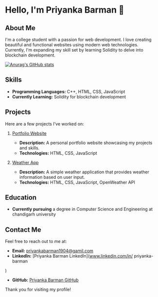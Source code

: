 # Hello, I'm Priyanka Barman 👋

## About Me

I'm a college student with a passion for web development. I love creating beautiful and functional websites using modern web technologies. Currently, I'm expanding my skill set by learning Solidity to delve into blockchain development.

[![Anurag's GitHub stats](https://github-readme-stats.vercel.app/api?username=Barmanpriyanka)](https://github.com/anuraghazra/github-readme-stats)

## Skills

- **Programming Languages:** C++, HTML, CSS, JavaScript
- **Currently Learning:** Solidity for blockchain development

## Projects

Here are a few projects I've worked on:

1. [Portfolio Website](https://barmanpriyanka.github.io/portfolio-website/)
   - **Description:** A personal portfolio website showcasing my projects and skills.
   - **Technologies:** HTML, CSS, JavaScript

2. [Weather App](https://barmanpriyanka.github.io/weather-API/)
   - **Description:** A simple weather application that provides weather information based on user input.
   - **Technologies:** HTML, CSS, JavaScript, OpenWeather API


## Education

- **Currently pursuing** a degree in Computer Science and Engineering at chandigarh university

## Contact Me

Feel free to reach out to me at:

- **Email:** priyankabarman1904@gamil.com
- **LinkedIn:** [Priyanka Barman LinkedIn](www.linkedin.com/in/
priyanka-barman

)
- **GitHub:** [Priyanka Barman GitHub](https://github.com/Barmanpriyanka)

Thank you for visiting my profile!

